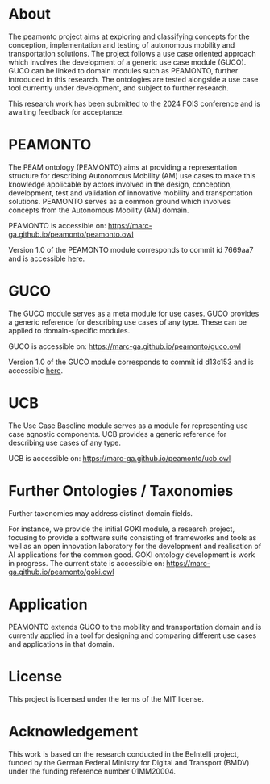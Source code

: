 # About

The peamonto project aims at exploring and classifying concepts for the conception, implementation and testing of autonomous mobility and transportation solutions. The project follows a use case oriented approach which involves the development of a generic use case module (GUCO). GUCO can be linked to domain modules such as PEAMONTO, further introduced in this research. The ontologies are tested alongside a use case tool currently under development, and subject to further research.

This research work has been submitted to the 2024 FOIS conference and is awaiting feedback for acceptance.

# PEAMONTO
The PEAM ontology (PEAMONTO) aims at providing a representation structure for describing Autonomous Mobility (AM) use cases to make this knowledge applicable by actors involved in the design, conception, development, test and validation of innovative mobility and transportation solutions. PEAMONTO serves as a common ground which involves concepts from the Autonomous Mobility (AM) domain.

PEAMONTO is accessible on: <https://marc-ga.github.io/peamonto/peamonto.owl>

Version 1.0 of the PEAMONTO module corresponds to commit id 7669aa7 and is accessible [here](https://github.com/Marc-GA/peamonto/commit/7669aa7040913fa18271b4689b1cecd5a95edcf9).

# GUCO
The GUCO module serves as a meta module for use cases. GUCO provides a generic reference for describing use cases of any type. These can be applied to domain-specific modules.

GUCO is accessible on: <https://marc-ga.github.io/peamonto/guco.owl>

Version 1.0 of the GUCO module corresponds to commit id d13c153 and is accessible [here](https://github.com/Marc-GA/peamonto/commit/d13c15318825deb3a7251e37d5518c73f5ae6032).

# UCB
The Use Case Baseline module serves as a module for representing use case agnostic components. UCB provides a generic reference for describing use cases of any type.

UCB is accessible on: <https://marc-ga.github.io/peamonto/ucb.owl>

# Further Ontologies / Taxonomies

Further taxonomies may address distinct domain fields.

For instance, we provide the initial GOKI module, a research project, focusing to provide a software suite consisting of frameworks and tools as well as an open innovation laboratory for the development and realisation of AI applications for the common good. GOKI ontology development is work in progress. The current state is accessible on: <https://marc-ga.github.io/peamonto/goki.owl>

# Application
PEAMONTO extends GUCO to the mobility and transportation domain and is currently applied in a tool for designing and comparing different use cases and applications in that domain.

# License

This project is licensed under the terms of the MIT license.

# Acknowledgement

This work is based on the research conducted in the BeIntelli project, funded by the German Federal Ministry for Digital and Transport (BMDV) under the funding reference number 01MM20004.
